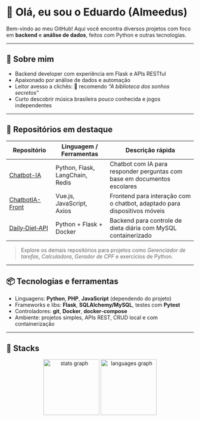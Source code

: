 # 👋 Olá, eu sou o Eduardo (Almeedus)

Bem-vindo ao meu GitHub! Aqui você encontra diversos projetos com foco em **backend** e **análise de dados**, feitos com Python e outras tecnologias.

---

## 🧠 Sobre mim

- Backend developer com experiência em Flask e APIs RESTful  
- Apaixonado por análise de dados e automação  
- Leitor avesso a clichês: 🚀 recomendo *“A biblioteca dos sonhos secretos”*  
- Curto descobrir música brasileira pouco conhecida e jogos independentes

---

## 🚀 Repositórios em destaque

| Repositório                     | Linguagem / Ferramentas | Descrição rápida                                      |
|-------------------------------|-------------------------|--------------------------------------------------------|
| [Chatbot-IA](https://github.com/Almeedus/Chatbot-IA)         | Python, Flask, LangChain, Redis         | Chatbot com IA para responder perguntas com base em documentos escolares |
| [ChatbotIA-Front](https://github.com/Almeedus/ChatbotIA-Front) | Vue.js, JavaScript, Axios               | Frontend para interação com o chatbot, adaptado para dispositivos móveis  |
| [Daily‑Diet‑API](https://github.com/Almeedus/Daily-Diet-API)                | Python + Flask + Docker | Backend para controle de dieta diária com MySQL containerizado |

> Explore os demais repositórios para projetos como *Gerenciador de tarefas*, *Calculadora*, *Gerador de CPF* e exercícios de Python.

---

## 📦 Tecnologias e ferramentas

- Linguagens: **Python**, **PHP**, **JavaScript** (dependendo do projeto)
- Frameworks e libs: **Flask**, **SQLAlchemy/MySQL**, testes com **Pytest**
- Controladores: **git**, **Docker**, **docker‑compose**  
- Ambiente: projetos simples, APIs REST, CRUD local e com containerização

---

## 📌 Stacks 
<div align="center">
  <img src="https://github-readme-stats.vercel.app/api?username=Almeedus&hide_title=false&hide_rank=false&show_icons=true&include_all_commits=true&count_private=true&disable_animations=false&theme=dracula&locale=en&hide_border=false&order=1" height="150" alt="stats graph"  />
  <img src="https://github-readme-stats.vercel.app/api/top-langs?username=Almeedus&locale=en&hide_title=false&layout=compact&card_width=320&langs_count=5&theme=dracula&hide_border=false&order=2" height="150" alt="languages graph"  />
</div>


